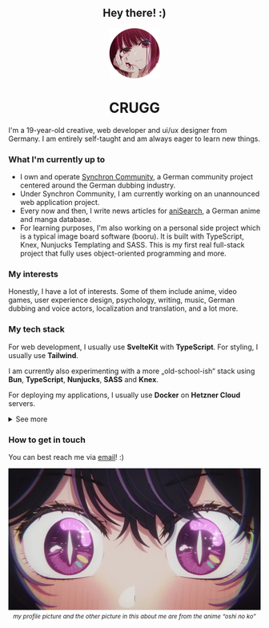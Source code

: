 <div align="center">

## Hey there! :)

<img src=".github/assets/profile_picture.png" alt="Profile picture" height="100" width="100" >

# CRUGG

</div>

I'm a 19-year-old creative, web developer and ui/ux designer from Germany. I am entirely self-taught and am always eager to learn new things.

### What I'm currently up to

- I own and operate [Synchron Community](https://synchron.community), a German community project centered around the German dubbing industry.
- Under Synchron Community, I am currently working on an unannounced web application project.
- Every now and then, I write news articles for [aniSearch](https://anisearch.de), a German anime and manga database.
- For learning purposes, I'm also working on a personal side project which is a typical image board software (booru). It is built with TypeScript, Knex, Nunjucks Templating and SASS. This is my first real full-stack project that fully uses object-oriented programming and more.

### My interests

Honestly, I have a lot of interests. Some of them include anime, video games, user experience design, psychology, writing, music, German dubbing and voice actors, localization and translation, and a lot more.

### My tech stack

For web development, I usually use **SvelteKit** with **TypeScript**. For styling, I usually use **Tailwind**.

I am currently also experimenting with a more „old-school-ish“ stack using **Bun**, **TypeScript**, **Nunjucks**, **SASS** and **Knex**.

For deploying my applications, I usually use **Docker** on **Hetzner Cloud** servers.

<details>
  <summary>See more</summary>
  
  Here's more technologies I use or have used in the past, with varying levels of proficiency:
  
* React, Next.js, Vue.js, Nuxt.js, Astro
* Express.js, Fastify, Prisma, discord.js, Zod, Tauri
* GraphQL, Redis, Socket.io
* Java, Kotlin, PHP
* Gitea, Forgejo, MediaWiki, Shimmie2, Uptime Kuma, Caddy, Jellyfin, Shopware
</details>

### How to get in touch

You can best reach me via [email](mailto:me@crg.sh)! :)

<div align="center">
<img src=".github/assets/bottom_picture.png" alt="Picture">
<small><i>my profile picture and the other picture in this about me are from the anime “oshi no ko”</i></small>
</div>
